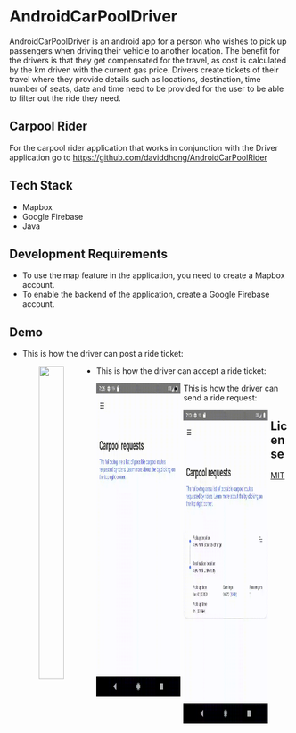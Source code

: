# AndroidCarPoolDriver

AndroidCarPoolDriver is an android app for a person who wishes to pick up passengers when driving their vehicle to another location. The benefit for the drivers is that they get compensated for the travel, as cost is calculated by the km driven with the current gas price. Drivers create tickets of their travel where they provide details such as locations, destination, time number of seats, date and time need to be provided for the user to be able to filter out the ride they need.

## Carpool Rider
For the carpool rider application that works in conjunction with the Driver application go to https://github.com/daviddhong/AndroidCarPoolRider

## Tech Stack 
* Mapbox 
* Google Firebase
* Java

## Development Requirements
* To use the map feature in the application, you need to create a Mapbox account.  
* To enable the backend of the application, create a Google Firebase account. 

## Demo
* This is how the driver can post a ride ticket:


<p align="center">
<img src="./gifs/gifpost.gif" width="327" height="561" style="float: left; width: 30%; margin-right: 1%; margin-bottom: 0.5em;">
</p>

* This is how the driver can accept a ride ticket:

<p align="center">
<img src="./gifs/gifacceptaride.gif" width="327" height="561" style="float: left; width: 30%; margin-right: 1%; margin-bottom: 0.5em;">
</p>

* This is how the driver can send a ride request:

<p align="center">
<img src="./gifs/gifsendrequest.gif" width="327" height="561" style="float: left; width: 30%; margin-right: 1%; margin-bottom: 0.5em;">
</p>

## License
[MIT](https://choosealicense.com/licenses/mit/)
